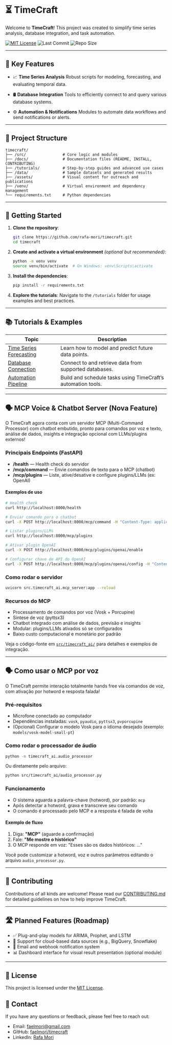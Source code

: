 # ⏳ TimeCraft

Welcome to **TimeCraft**! This project was created to simplify time series analysis, database integration, and task automation.

[![MIT License](https://img.shields.io/badge/License-MIT-blue.svg)](https://opensource.org/licenses/MIT) ![Last Commit](https://img.shields.io/github/last-commit/faelmori/timecraft) ![Repo Size](https://img.shields.io/github/repo-size/faelmori/timecraft)

---

## 🚀 Key Features

* 📈 **Time Series Analysis**
  Robust scripts for modeling, forecasting, and evaluating temporal data.

* 🛢️ **Database Integration**
  Tools to efficiently connect to and query various database systems.

* ⚙️ **Automation & Notifications**
  Modules to automate data workflows and send notifications or alerts.

---

## 📁 Project Structure

```plaintext
timecraft/
├── /src/                # Core logic and modules
├── /docs/               # Documentation files (README, INSTALL, CONTRIBUTING)
├── /tutorials/          # Step-by-step guides and advanced use cases
├── /data/               # Sample datasets and generated results
├── /assets/             # Visual content for outreach and publications
├── /venv/               # Virtual environment and dependency management
└── requirements.txt     # Python dependencies
```

---

## 🧭 Getting Started

1. **Clone the repository**:

   ```bash
   git clone https://github.com/rafa-mori/timecraft.git
   cd timecraft
   ```

2. **Create and activate a virtual environment** *(optional but recommended)*:

   ```bash
   python -m venv venv
   source venv/bin/activate  # On Windows: venv\Scripts\activate
   ```

3. **Install the dependencies**:

   ```bash
   pip install -r requirements.txt
   ```

4. **Explore the tutorials**:
   Navigate to the `/tutorials` folder for usage examples and best practices.

---

## 📚 Tutorials & Examples

| Topic                                               | Description                                                  |
| --------------------------------------------------- | ------------------------------------------------------------ |
| [Time Series Forecasting](tutorials/forecasting.md) | Learn how to model and predict future data points.           |
| [Database Connection](tutorials/database.md)        | Connect to and retrieve data from supported databases.       |
| [Automation Pipeline](tutorials/automation.md)      | Build and schedule tasks using TimeCraft’s automation tools. |

---

## 🗣️ MCP Voice & Chatbot Server (Nova Feature)

O TimeCraft agora conta com um servidor MCP (Multi-Command Processor) com chatbot embutido, pronto para comandos por voz e texto, análise de dados, insights e integração opcional com LLMs/plugins externos!

### Principais Endpoints (FastAPI)

* **/health** — Health check do servidor
* **/mcp/command** — Envie comandos de texto para o MCP (chatbot)
* **/mcp/plugins** — Liste, ative/desative e configure plugins/LLMs (ex: OpenAI)

#### Exemplos de uso

```bash
# Health check
curl http://localhost:8000/health

# Enviar comando para o chatbot
curl -X POST http://localhost:8000/mcp/command -H "Content-Type: application/json" -d '{"message": "me mostre o histórico"}'

# Listar plugins/LLMs
curl http://localhost:8000/mcp/plugins

# Ativar plugin OpenAI
curl -X POST http://localhost:8000/mcp/plugins/openai/enable

# Configurar chave de API do OpenAI
curl -X POST http://localhost:8000/mcp/plugins/openai/config -H "Content-Type: application/json" -d '{"api_key": "SUA_CHAVE_AQUI"}'
```

### Como rodar o servidor

```bash
uvicorn src.timecraft_ai.mcp_server:app --reload
```

### Recursos do MCP

* Processamento de comandos por voz (Vosk + Porcupine)
* Síntese de voz (pyttsx3)
* Chatbot integrado com análise de dados, previsão e insights
* Modular: plugins/LLMs ativados só se configurados
* Baixo custo computacional e monetário por padrão

Veja o código-fonte em [`src/timecraft_ai/`](./timecraft_ai/) para detalhes e exemplos de integração.

---

## 🗣️ Como usar o MCP por voz

O TimeCraft permite interação totalmente hands free via comandos de voz, com ativação por hotword e resposta falada!

### Pré-requisitos

* Microfone conectado ao computador
* Dependências instaladas: `vosk`, `pyaudio`, `pyttsx3`, `pvporcupine`
* (Opcional) Configurar o modelo Vosk para o idioma desejado (exemplo: `models/vosk-model-small-pt`)

### Como rodar o processador de áudio

```bash
python -m timecraft_ai.audio_processor
```

Ou diretamente pelo arquivo:

```bash
python src/timecraft_ai/audio_processor.py
```

### Funcionamento

* O sistema aguarda a palavra-chave (hotword), por padrão: `mcp`
* Após detectar a hotword, grava e transcreve seu comando
* O comando é processado pelo MCP e a resposta é falada de volta

#### Exemplo de fluxo

1. Diga: **"MCP"** (aguarde a confirmação)
2. Fale: **"Me mostre o histórico"**
3. O MCP responde em voz: "Esses são os dados históricos: ..."

Você pode customizar a hotword, voz e outros parâmetros editando o arquivo `audio_processor.py`.

---

## 🤝 Contributing

Contributions of all kinds are welcome!
Please read our [CONTRIBUTING.md](CONTRIBUTING.md) for detailed guidelines on how to help improve TimeCraft.

---

## 🛣️ Planned Features (Roadmap)

* ✅ Plug-and-play models for ARIMA, Prophet, and LSTM
* 🚧 Support for cloud-based data sources (e.g., BigQuery, Snowflake)
* 🔔 Email and webhook notification system
* 📊 Dashboard interface for visual result presentation (optional module)

---

## 📄 License

This project is licensed under the [MIT License](https://opensource.org/licenses/MIT).

## 📧 Contact

If you have any questions or feedback, please feel free to reach out:

* Email: [faelmori@gmail.com](mailto:faelmori@gmail.com)
* GitHub: [faelmori/timecraft](https://github.com/rafa-mori/timecraft)
* LinkedIn: [Rafa Mori](https://www.linkedin.com/in/rafa-mori)
